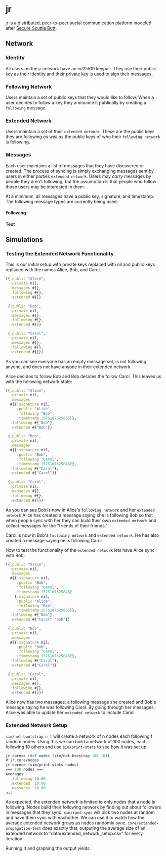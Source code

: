 # jr

jr is a distributed, peer-to-peer social communication platform modeled after
[Secure Scuttle Butt](https://github.com/ssbc).

## Network

### Identity

All users on the jr network have an ed25519 keypair. They use their public key
as their identity and their private key is used to sign their messages.

### Following Network

Users maintain a set of public keys that they would like to follow. When a user
decides to follow a key they announce it publically by creating a `following` message.

### Extended Network

Users maintain a set of their `extended network`. These are the public keys they
are following *as well as* the public keys of who their `following network` is
following. 

### Messages

Each user maintains a list of messages that they have discovered or created.
The process of syncing is simply exchanging messages sent by users in either
parties `extended network`. Users may *carry* messages by people they aren't
following, but the assumption is that people who follow those users may be
interested in them.

At a minimum, all messages have a public key, signature, and timestamp. The
following message types are currently being used:

#### Following

#### Text

## Simulations

### Testing the Extended Network Functionality

This is our initial setup with private keys replaced with nil and public keys
replaced with the names Alice, Bob, and Carol.

```clojure
({:public "Alice",
  :private nil,
  :messages #{},
  :following #{},
  :extended #{}}

 {:public "Bob",
  :private nil,
  :messages #{},
  :following #{},
  :extended #{}}

 {:public "Carol",
  :private nil,
  :messages #{},
  :following #{},
  :extended #{}})
```

As you can see everyone has an empty message set, is not following anyone,
and does not have anyone in their extended network.

Alice decides to follow Bob and Bob decides the follow Carol. This leaves us
with the following network state:

```clojure
({:public "Alice",
  :private nil,
  :messages
  #{{:signature nil,
     :public "Alice",
     :following "Bob",
     :timestamp 1576107325835}},
  :following #{"Bob"},
  :extended #{"Bob"}}

 {:public "Bob",
  :private nil,
  :messages
  #{{:signature nil,
     :public "Bob",
     :following "Carol",
     :timestamp 1576107325846}},
  :following #{"Carol"},
  :extended #{"Carol"}}

 {:public "Carol",
  :private nil,
  :messages #{},
  :following #{},
  :extended #{}})
```

As you can see Bob is now in Alice's `following network` and her
`extended network` Alice has created a message saying she is following Bob so
that when people sync with her they can build their own `extended network` and
collect messages for the "friends of their friends."

Carol is now in Bob's `following network` and `extended network`. He has also
created a message saying he is following Carol.

Now to test the functionality of the `extended network` lets have Alice sync
with Bob.

```clojure
({:public "Alice",
  :private nil,
  :messages
  #{{:signature nil,
     :public "Bob",
     :following "Carol",
     :timestamp 1576107325846}
    {:signature nil,
     :public "Alice",
     :following "Bob",
     :timestamp 1576107325835}},
  :following #{"Bob"},
  :extended #{"Carol" "Bob"}}

 {:public "Bob",
  :private nil,
  :messages
  #{{:signature nil,
     :public "Bob",
     :following "Carol",
     :timestamp 1576107325846}},
  :following #{"Carol"},
  :extended #{"Carol"}}

 {:public "Carol",
  :private nil,
  :messages #{},
  :following #{},
  :extended #{}})
```

Alice now has two messages: a following message she created and Bob's message
saying he was following Carol. By going through her messages, Alice was able
to update her `extended network` to include Carol.

### Extended Network Setup

`sim/net-bootstrap n f` will create a network of n nodes each following f random
nodes. Using this we can build a network of 100 nodes, each following 10 others
and use `sim/print-stats` to see how it was set up.

```clojure
jr.core=> (def nodes (sim/net-boostrap 100 10))
#'jr.core/nodes
jr.core=> (sim/print-stats nodes)
=== 100 nodes ===
Averages
  :following 10.00
  :extended  10.00
  :messages  10.00
nil
```

As expected, the extended network is limited to only nodes that a node is
following. Nodes build their following network by finding out about followers
in messages that they sync. `sim/rand-sync` will pick two nodes at random and
have them sync with eachother. We can use it to watch how the average extended
network grows as nodes randomly sync. `core/extended-propagation-test` does
exactly that, outputing the average size of an extended network to
"data/extended_network_setup.csv" for every iteration:

Running it and graphing the output yields:


